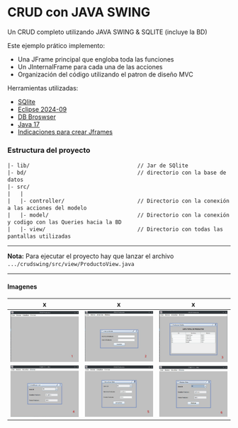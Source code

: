 # CRUD con JAVA SWING

Un CRUD completo utilizando JAVA SWING & SQLITE (incluye la BD)

Este ejemplo prático implemento:

- Una JFrame principal que engloba toda las funciones
- Un JInternalFrame para cada una de las acciones
- Organización del código utilizando el patron de diseño MVC

Herramientas utilizadas:

- [SQlite](#)
- [Eclipse 2024-09](#)
- [DB Broswser](#)
- [Java 17](#)
- [Indicaciones para crear Jframes](#)

### Estructura del proyecto

```
|- lib/                                  // Jar de SQlite
|- bd/                                   // directorio con la base de datos
|- src/
|   |
|   |- controller/                       // Directorio con la conexión  a las acciones del modelo
|   |- model/                            // Directorio con la conexión y codigo con las Queries hacia la BD
|   |- view/                             // Directorio con todas las pantallas utilizadas
```

---

**Nota:** Para ejecutar el proyecto hay que lanzar el archivo  `.../crudswing/src/view/ProductoView.java`

---

#### Imagenes

|x|x|x|
|---|---|---|
|![imagen 1](images/imagen01.jpg)|![imagen 2](images/imagen02.jpg)| ![imagen 3](images/imagen03.jpg)|
|![imagen 4](images/imagen04.jpg)|![imagen 5](images/imagen05.jpg)| ![imagen 6](images/imagen06.jpg)|

